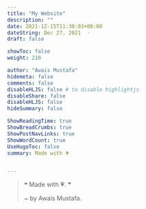 ```yaml
---
title: "My Website"
description: ""
date: 2021-12-15T11:30:03+00:00
dateString: Dec 27, 2021  ◦
draft: false

showToc: false
weight: 210

author: "Awais Mustafa"
hidemeta: false
comments: false
disableHLJS: false # to disable highlightjs
disableShare: false
disableHLJS: false
hideSummary: false

ShowReadingTime: true
ShowBreadCrumbs: true
ShowPostNavLinks: true
ShowWordCount: true
UseHugoToc: false
summary: Made with 💗


---
```


> ❝  Made with 💗. ❞
> 
> ~ by Awais Mustafa.
